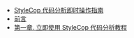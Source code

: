 +   [StyleCop 代码分析即时操作指南](README.md)
+   [前言](ins-stlgap-cdanls-hwt_0.md)
+   [第一章. 立即使用 StyleCop 代码分析教程](ins-stlgap-cdanls-hwt_1.md)